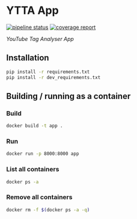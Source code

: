 # YTTA App

[![pipeline status](https://gitlab.com/youtube-tag-analyser/ytta-app/badges/main/pipeline.svg)](https://gitlab.com/youtube-tag-analyser/ytta-app/-/commits/main) [![coverage report](https://gitlab.com/youtube-tag-analyser/ytta-app/badges/main/coverage.svg)](https://gitlab.com/youtube-tag-analyser/ytta-app/-/commits/main)

*YouTube Tag Analyser App*

## Installation

```bash
pip install -r requirements.txt
pip install -r dev_requirements.txt
```

## Building / running as a container

### Build

```bash
docker build -t app .
```

### Run

```bash
docker run -p 8000:8000 app
```

### List all containers

```bash
docker ps -a
```

### Remove all containers

```bash
docker rm -f $(docker ps -a -q)
```
